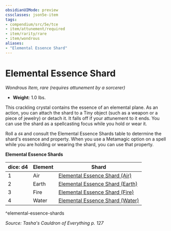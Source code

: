 ```yaml
---
obsidianUIMode: preview
cssclasses: json5e-item
tags:
- compendium/src/5e/tce
- item/attunement/required
- item/rarity/rare
- item/wondrous
aliases: 
- "Elemental Essence Shard"
---
```

# Elemental Essence Shard
*Wondrous Item, rare (requires attunement by a sorcerer)*  

- **Weight**: 1.0 lbs.

This crackling crystal contains the essence of an elemental plane. As an action, you can attach the shard to a Tiny object (such as a weapon or a piece of jewelry) or detach it. It falls off if your attunement to it ends. You can use the shard as a spellcasting focus while you hold or wear it.

Roll a `d4` and consult the Elemental Essence Shards table to determine the shard's essence and property. When you use a Metamagic option on a spell while you are holding or wearing the shard, you can use that property.

**Elemental Essence Shards**

| dice: d4 | Element | Shard |
|----------|---------|-------|
| 1 | Air | [Elemental Essence Shard (Air)](elemental-essence-shard-air-tce.md) |
| 2 | Earth | [Elemental Essence Shard (Earth)](elemental-essence-shard-earth-tce.md) |
| 3 | Fire | [Elemental Essence Shard (Fire)](elemental-essence-shard-fire-tce.md) |
| 4 | Water | [Elemental Essence Shard (Water)](elemental-essence-shard-water-tce.md) |
^elemental-essence-shards

*Source: Tasha's Cauldron of Everything p. 127*